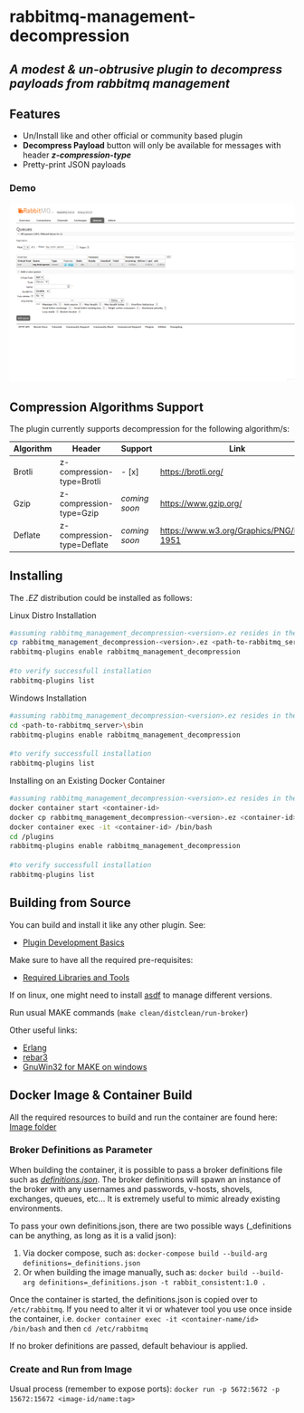 # rabbitmq-management-decompression
## _A modest & un-obtrusive plugin to decompress payloads from rabbitmq management_

## Features
- Un/Install like and other official or community based plugin  
- **Decompress Payload** button will only be available for messages with header **_z-compression-type_**
- Pretty-print JSON payloads

### Demo 

![HighLevel](/resources/demo.gif)

## Compression Algorithms Support

The plugin currently supports decompression for the following algorithm/s:  

| Algorithm | Header | Support | Link |
| ------ | ------ | ------ | ------ | 
| Brotli | z-compression-type=Brotli | - [x] | https://brotli.org/ |
| Gzip | z-compression-type=Gzip | _coming soon_ | https://www.gzip.org/ |
| Deflate | z-compression-type=Deflate |  _coming soon_ | https://www.w3.org/Graphics/PNG/RFC-1951 |

## Installing

The _.EZ_ distribution could be installed as follows: 

Linux Distro Installation

```sh
#assuming rabbitmq_management_decompression-<version>.ez resides in the current path 
cp rabbitmq_management_decompression-<version>.ez <path-to-rabbitmq_server>/plugins
rabbitmq-plugins enable rabbitmq_management_decompression

#to verify successfull installation 
rabbitmq-plugins list
```

Windows Installation

```sh
#assuming rabbitmq_management_decompression-<version>.ez resides in the plugins path of the server
cd <path-to-rabbitmq_server>\sbin
rabbitmq-plugins enable rabbitmq_management_decompression

#to verify successfull installation 
rabbitmq-plugins list
```

Installing on an Existing Docker Container

```sh
#assuming rabbitmq_management_decompression-<version>.ez resides in the current path
docker container start <container-id>
docker cp rabbitmq_management_decompression-<version>.ez <container-id>:/plugins
docker container exec -it <container-id> /bin/bash
cd /plugins
rabbitmq-plugins enable rabbitmq_management_decompression

#to verify successfull installation 
rabbitmq-plugins list
```

## Building from Source

You can build and install it like any other plugin. See: 

- [Plugin Development Basics](https://www.rabbitmq.com/plugin-development.html)

Make sure to have all the required pre-requisites: 

- [Required Libraries and Tools](https://www.rabbitmq.com/build-server.html#prerequisites) 

If on linux, one might need to install [asdf](https://github.com/asdf-vm/asdf) to manage different versions.

Run usual MAKE commands (```make clean/distclean/run-broker```)

Other useful links:

- [Erlang](https://erlang.mk/guide/installation.html)
- [rebar3](https://rebar3.readme.io/docs/getting-started )
- [GnuWin32 for MAKE on windows](http://gnuwin32.sourceforge.net/packages/make.htm)

## Docker Image & Container Build

All the required resources to build and run the container are found here: [Image folder](/image)

### Broker Definitions as Parameter 

When building the container, it is possible to pass a broker definitions file such as [_definitions.json_](/image/_definitions.json). The broker definitions will spawn an instance of the broker with any usernames and passwords, v-hosts, shovels, exchanges, queues, etc... It is extremely useful to mimic already existing environments. 

To pass your own definitions.json, there are two possible ways (_definitions can be anything, as long as it is a valid json): 
1. Via docker compose, such as: ```docker-compose build --build-arg definitions=_definitions.json```
2. Or when building the image manually, such as: ```docker build --build-arg definitions=_definitions.json -t rabbit_consistent:1.0 .```

Once the container is started, the definitions.json is copied over to ```/etc/rabbitmq```. If you need to alter it vi or whatever tool you use once inside the container, i.e. ```docker container exec -it <container-name/id> /bin/bash``` and then ```cd /etc/rabbitmq``` 

If no broker definitions are passed, default behaviour is applied. 

### Create and Run from Image

Usual process (remember to expose ports): ```docker run -p 5672:5672 -p 15672:15672 <image-id/name:tag>```
